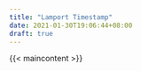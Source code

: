 ```yaml
---
title: "Lamport Timestamp"
date: 2021-01-30T19:06:44+08:00
draft: true
---
```

{{< maincontent >}}

